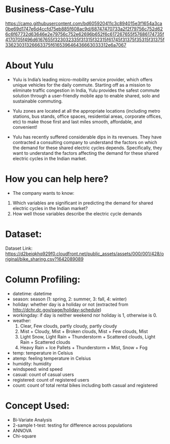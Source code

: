 # Business-Case-Yulu
https://camo.githubusercontent.com/bd605920411c3c894015e3f1654a3ca0be69d1747e6d4ccfd75eb885f608ac9d/68747470733a2f2f79756c752d626c6f67732d63646e2e79756c752e62696b652f6c617267655f57686174735f4170705f496d6167655f323032335f31315f32315f61745f31375f35315f31375f33623031326663375f616539646436663033312e6a7067
# About Yulu

* Yulu is India’s leading micro-mobility service provider, which offers unique vehicles for the daily commute. Starting off as a mission to eliminate traffic congestion in India, Yulu provides the safest commute solution through a user-friendly mobile app to enable shared, solo and sustainable commuting.

* Yulu zones are located at all the appropriate locations (including metro stations, bus stands, office spaces, residential areas, corporate offices, etc) to make those first and last miles smooth, affordable, and convenient!

* Yulu has recently suffered considerable dips in its revenues. They have contracted a consulting company to understand the factors on which the demand for these shared electric cycles depends. Specifically, they want to understand the factors affecting the demand for these shared electric cycles in the Indian market.

# How you can help here?

* The company wants to know:
  
1. Which variables are significant in predicting the demand for shared electric cycles in the Indian market?
2. How well those variables describe the electric cycle demands

# Dataset:
Dataset Link: https://d2beiqkhq929f0.cloudfront.net/public_assets/assets/000/001/428/original/bike_sharing.csv?1642089089

# Column Profiling:

* datetime: datetime
* season: season (1: spring, 2: summer, 3: fall, 4: winter)
* holiday: whether day is a holiday or not (extracted from http://dchr.dc.gov/page/holiday-schedule)
* workingday: if day is neither weekend nor holiday is 1, otherwise is 0.
* weather:
  1. Clear, Few clouds, partly cloudy, partly cloudy
  2. Mist + Cloudy, Mist + Broken clouds, Mist + Few clouds, Mist
  3. Light Snow, Light Rain + Thunderstorm + Scattered clouds, Light Rain + Scattered clouds
  4. Heavy Rain + Ice Pallets + Thunderstorm + Mist, Snow + Fog
* temp: temperature in Celsius
* atemp: feeling temperature in Celsius
* humidity: humidity
* windspeed: wind speed
* casual: count of casual users
* registered: count of registered users
* count: count of total rental bikes including both casual and registered

# Concept Used:

* Bi-Variate Analysis
* 2-sample t-test: testing for difference across populations
* ANNOVA
* Chi-square
